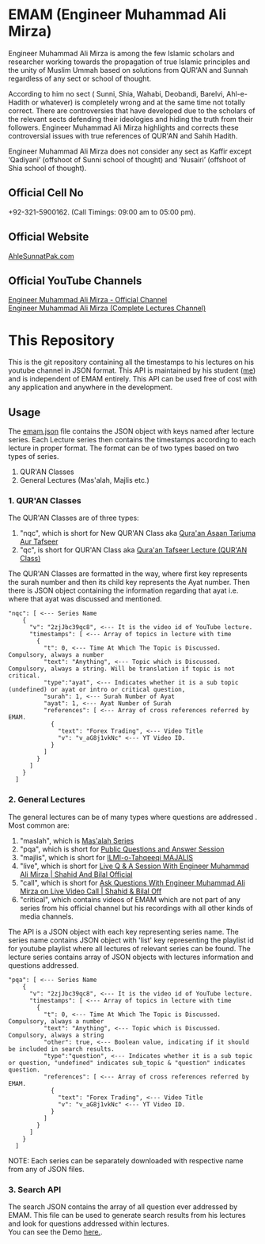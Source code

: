 # EMAM (Engineer Muhammad Ali Mirza)

Engineer Muhammad Ali Mirza is among the few Islamic scholars and researcher working towards the propagation of true Islamic principles and the unity of Muslim Ummah based on solutions from QUR'AN and Sunnah regardless of any sect or school of thought.

According to him no sect ( Sunni, Shia, Wahabi, Deobandi, Barelvi, Ahl-e-Hadith or whatever) is completely wrong and at the same time not totally correct. There are controversies that have developed due to the scholars of the relevant sects defending their ideologies and hiding the truth from their followers. Engineer Muhammad Ali Mirza highlights and corrects these controversial issues with true references of QUR'AN and Sahih Hadith.

Engineer Muhammad Ali Mirza does not consider any sect as Kaffir except ‘Qadiyani’ (offshoot of Sunni school of thought) and ‘Nusairi’ (offshoot of Shia school of thought).

## Official Cell No

+92-321-5900162. (Call Timings: 09:00 am to 05:00 pm).

## Official Website

[AhleSunnatPak.com](https://www.AhleSunnatPak.com)

## Official YouTube Channels

[Engineer Muhammad Ali Mirza - Official Channel](https://www.youtube.com/user/EngineerMuhammadAliM)  
[Engineer Muhammad Ali Mirza (Complete Lectures Channel)](https://www.youtube.com/user/EngrMuhammadAliMirza)

# This Repository

This is the git repository containing all the timestamps to his lectures on his youtube channel in JSON format. This API is maintained by his student ([me](https://github.com/waleedbutt98)) and is independent of EMAM entirely. This API can be used free of cost with any application and anywhere in the development.

## Usage

The [emam.json](https://github.com/waleedbutt98/EMAM/blob/master/emam.json) file contains the JSON object with keys named after lecture series. Each Lecture series then contains the timestamps according to each lecture in proper format. The format can be of two types based on two types of series.

1. QUR'AN Classes
2. General Lectures (Mas'alah, Majlis etc.)

### 1. QUR'AN Classes

The QUR'AN Classes are of three types:

1. "nqc", which is short for New QUR'AN Class aka [Qura'an Asaan Tarjuma Aur Tafseer](https://www.youtube.com/playlist?list=PLdC3g7t1lPKQIyoPcakbDO3H4Q-BGMpWK)
2. "qc", is short for QUR'AN Class aka [Qura'an Tafseer Lecture (QUR'AN Class)](https://www.youtube.com/playlist?list=PLdC3g7t1lPKTHaO-_ZE04Z9h90oye14t-)

The QUR'AN Classes are formatted in the way, where first key represents the surah number and then its child key represents the Ayat number. Then there is JSON object containing the information regarding that ayat i.e. where that ayat was discussed and mentioned.

```
"nqc": [ <--- Series Name
    { 
      "v": "2zjJbc39qc8", <--- It is the video id of YouTube lecture.
      "timestamps": [ <--- Array of topics in lecture with time
        {
          "t": 0, <--- Time At Which The Topic is Discussed. Compulsory, always a number
          "text": "Anything", <--- Topic which is Discussed. Compulsory, always a string. Will be translation if topic is not critical.
          "type":"ayat", <--- Indicates whether it is a sub topic (undefined) or ayat or intro or critical question,
          "surah": 1, <--- Surah Number of Ayat
          "ayat": 1, <--- Ayat Number of Surah
          "references": [ <--- Array of cross references referred by EMAM.
            {
              "text": "Forex Trading", <--- Video Title
              "v": "v_aG8j1vkNc" <--- YT Video ID.
            }
          ]
        }
      ]
    }
  ]
```

### 2. General Lectures

The general lectures can be of many types where questions are addressed . Most common are:

1. "maslah", which is [Mas'alah Series](https://www.youtube.com/playlist?list=PLdC3g7t1lPKQlQo-qSiTsUbb5Fmv6Whm5)
2. "pqa", which is short for [Public Questions and Answer Session](https://www.youtube.com/playlist?list=PLdC3g7t1lPKQPhJmuzpIRyd2TaFVda5ov)
3. "majlis", which is short for [ILMI-o-Tahqeeqi MAJALIS](https://www.youtube.com/playlist?list=PLdC3g7t1lPKR9C6k-mu8YZY5CYYdmPT9m)
4. "live", which is short for [Live Q & A Session With Engineer Muhammad Ali Mirza | Shahid And Bilal Official](https://www.youtube.com/playlist?list=PLdC3g7t1lPKS_Er5szzZdrNK0SUVFLDtO)
5. "call", which is short for [Ask Questions  With Engineer Muhammad Ali Mirza on Live Video Call | Shahid & Bilal Off](https://www.youtube.com/playlist?list=PLdC3g7t1lPKQax6h7riJCvcVxJXE4nKEf)
6. "critical", which contains videos of EMAM which are not part of any series from his official channel but his recordings with all other kinds of media channels.


The API is a JSON object with each key representing series name. The series name contains JSON object with 'list' key representing the playlist id for youtube playlist where all lectures of relevant series can be found. The lecture series contains array of JSON objects with lectures information and questions addressed.

```
"pqa": [ <--- Series Name
    { 
      "v": "2zjJbc39qc8", <--- It is the video id of YouTube lecture.
      "timestamps": [ <--- Array of topics in lecture with time
        {
          "t": 0, <--- Time At Which The Topic is Discussed. Compulsory, always a number
          "text": "Anything", <--- Topic which is Discussed. Compulsory, always a string
          "other": true, <--- Boolean value, indicating if it should be included in search results.
          "type":"question", <--- Indicates whether it is a sub topic or question, "undefined" indicates sub_topic & "question" indicates question.
          "references": [ <--- Array of cross references referred by EMAM.
            {
              "text": "Forex Trading", <--- Video Title
              "v": "v_aG8j1vkNc" <--- YT Video ID.
            }
          ]
        }
      ]
    }
  ]
```  
NOTE: Each series can be separately downloaded with respective name from any of JSON files.

### 3. Search API  

The search JSON contains the array of all question ever addressed by EMAM. This file can be used to generate search results from his lectures and look for questions addressed within lectures.  
You can see the Demo [here.](https://askemam.pk/).
